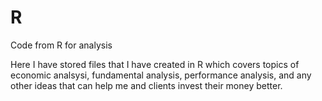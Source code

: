 # R
Code from R for analysis

Here I have stored files that I have created in R which covers topics of economic analsysi, fundamental analysis, performance analysis, and any other ideas that can help me and clients invest their money better.

